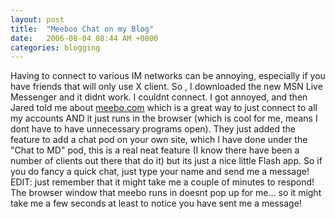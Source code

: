```yaml
---
layout: post
title:  "Meeboo Chat on my Blog"
date:   2006-08-04 08:44 AM +0000
categories: blogging
---
```

<p>Having to connect to various IM networks can be annoying, especially if you have friends that will only use X client. So , I downloaded the new MSN Live Messenger and it didnt work. I couldnt connect. I got annoyed, and then Jared told me about <a href="http://www.meebo.com">meebo.com</a> which is a great way to just connect to all my accounts AND it just runs in the browser (which is cool for me, means I dont have to have unnecessary programs open). They just added the feature to add a chat pod on your own site, which I have done under the "Chat to MD" pod, this is a real neat feature (I know there have been a number of clients out there that do it) but its just a nice little Flash app. So if you do fancy a quick chat, just type your name and send me a message!
EDIT: just remember that it might take me a couple of minutes to respond! The browser window that meebo runs in doesnt pop up for me... so it might take me a few seconds at least to notice you have sent me a message!</p>